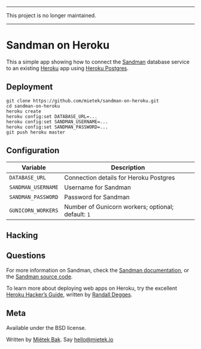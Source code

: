 -------------------------------------------------------------------------------

This project is no longer maintained.

-------------------------------------------------------------------------------


Sandman on Heroku
=================

This a simple app showing how to connect the [Sandman][] database service to an existing [Heroku][] app using [Heroku Postgres][].


Deployment
----------

    git clone https://github.com/mietek/sandman-on-heroku.git
    cd sandman-on-heroku
    heroku create
    heroku config:set DATABASE_URL=...
    heroku config:set SANDMAN_USERNAME=...
    heroku config:set SANDMAN_PASSWORD=...
    git push heroku master


Configuration
-------------

Variable           | Description
-------------------|------------
`DATABASE_URL`     | Connection details for Heroku Postgres
`SANDMAN_USERNAME` | Username for Sandman
`SANDMAN_PASSWORD` | Password for Sandman
`GUNICORN_WORKERS` | Number of Gunicorn workers; optional; default: `1`


Hacking
-------


Questions
---------

For more information on Sandman, check the [Sandman documentation][], or the [Sandman source code][].

To learn more about deploying web apps on Heroku, try the excellent [Heroku Hacker’s Guide][], written by [Randall Degges][].


Meta
----

Available under the BSD license.

Written by [Miëtek Bak][].  Say hello@mietek.io


[Sandman]:               http://sandman.io
[Sandman documentation]: https://sandman.readthedocs.org
[Sandman source code]:   https://github.com/jeffknupp/sandman
[Heroku]:                https://www.heroku.com
[Heroku Postgres]:       https://www.heroku.com/postgres
[Heroku Hacker’s Guide]: http://www.theherokuhackersguide.com
[Randall Degges]:        http://www.rdegges.com
[Miëtek Bak]:            http://mietek.io
